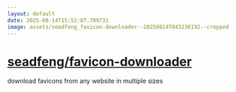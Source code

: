 ```yaml
---
layout: default
date: 2025-08-14T15:52:07.789731
image: assets/seadfeng_favicon-downloader--20250814T043236192--cropped.png
---
```


# [seadfeng/favicon-downloader](https://github.com/seadfeng/favicon-downloader)

download favicons from any website in multiple sizes
